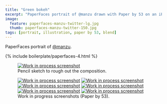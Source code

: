 ```yaml
---
title: "Green bokeh"
excerpt: "PaperFaces portrait of @manzu drawn with Paper by 53 on an iPad."
image: 
  feature: paperfaces-manzu-twitter-lg.jpg
  thumb: paperfaces-manzu-twitter-150.jpg
tags: [portrait, illustration, paper by 53, blend]
---
```


PaperFaces portrait of [@manzu](http://twitter.com/manzu).

{% include boilerplate/paperfaces-4.html %}

<figure>
  <a href="{{ site.url }}/images/paperfaces-manzu-process-1-lg.jpg"><img src="{{ site.url }}/images/paperfaces-manzu-process-1-750.jpg" alt="Work in process screenshot"></a>
  <figcaption>Pencil sketch to rough out the composition.</figcaption>
</figure>

<figure class="half">
  <a href="{{ site.url }}/images/paperfaces-manzu-process-2-lg.jpg"><img src="{{ site.url }}/images/paperfaces-manzu-process-2-600.jpg" alt="Work in process screenshot"></a>
  <a href="{{ site.url }}/images/paperfaces-manzu-process-3-lg.jpg"><img src="{{ site.url }}/images/paperfaces-manzu-process-3-600.jpg" alt="Work in process screenshot"></a>
  <a href="{{ site.url }}/images/paperfaces-manzu-process-4-lg.jpg"><img src="{{ site.url }}/images/paperfaces-manzu-process-4-600.jpg" alt="Work in process screenshot"></a>
  <a href="{{ site.url }}/images/paperfaces-manzu-process-5-lg.jpg"><img src="{{ site.url }}/images/paperfaces-manzu-process-5-600.jpg" alt="Work in process screenshot"></a>
  <a href="{{ site.url }}/images/paperfaces-manzu-process-6-lg.jpg"><img src="{{ site.url }}/images/paperfaces-manzu-process-6-600.jpg" alt="Work in process screenshot"></a>
  <a href="{{ site.url }}/images/paperfaces-manzu-process-7-lg.jpg"><img src="{{ site.url }}/images/paperfaces-manzu-process-7-600.jpg" alt="Work in process screenshot"></a>
  <figcaption>Work in progress screenshots (Paper by 53).</figcaption>
</figure>